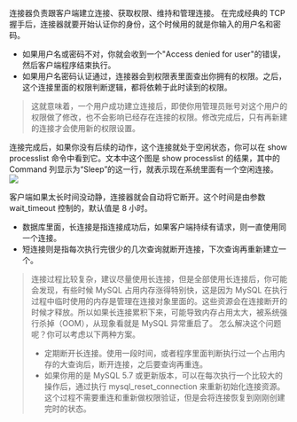 连接器负责跟客户端建立连接、获取权限、维持和管理连接。
在完成经典的 TCP 握手后，连接器就要开始认证你的身份，这个时候用的就是你输入的用户名和密码。
- 如果用户名或密码不对，你就会收到一个"Access denied for user"的错误，然后客户端程序结束执行。
- 如果用户名密码认证通过，连接器会到权限表里面查出你拥有的权限。之后，这个连接里面的权限判断逻辑，都将依赖于此时读到的权限。
> 这就意味着，一个用户成功建立连接后，即使你用管理员账号对这个用户的权限做了修改，也不会影响已经存在连接的权限。修改完成后，只有再新建的连接才会使用新的权限设置。


连接完成后，如果你没有后续的动作，这个连接就处于空闲状态，你可以在 show processlist 命令中看到它。文本中这个图是 show processlist 的结果，其中的 Command 列显示为“Sleep”的这一行，就表示现在系统里面有一个空闲连接。
![](6F0C83D3-BB1C-4006-8B5E-5D2880A0CF97.webp)

客户端如果太长时间没动静，连接器就会自动将它断开。这个时间是由参数 wait_timeout 控制的，默认值是 8 小时。

- 数据库里面，长连接是指连接成功后，如果客户端持续有请求，则一直使用同一个连接。
- 短连接则是指每次执行完很少的几次查询就断开连接，下次查询再重新建立一个。

> 连接过程比较复杂，建议尽量使用长连接，但是全部使用长连接后，你可能会发现，有些时候 MySQL 占用内存涨得特别快，这是因为 MySQL 在执行过程中临时使用的内存是管理在连接对象里面的。这些资源会在连接断开的时候才释放。所以如果长连接累积下来，可能导致内存占用太大，被系统强行杀掉（OOM），从现象看就是 MySQL 异常重启了。
> 怎么解决这个问题呢？你可以考虑以下两种方案。
> - 定期断开长连接。使用一段时间，或者程序里面判断执行过一个占用内存的大查询后，断开连接，之后要查询再重连。
> - 如果你用的是 MySQL 5.7 或更新版本，可以在每次执行一个比较大的操作后，通过执行 mysql_reset_connection 来重新初始化连接资源。这个过程不需要重连和重新做权限验证，但是会将连接恢复到刚刚创建完时的状态。



